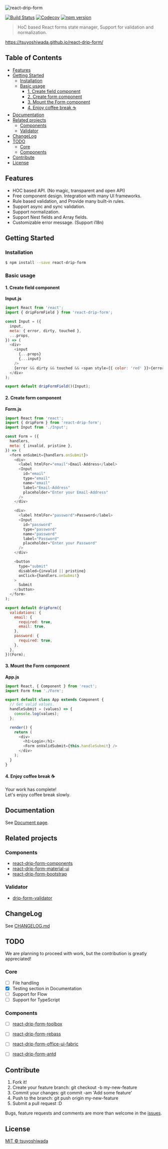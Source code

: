 ![react-drip-form](https://raw.githubusercontent.com/tsuyoshiwada/react-drip-form/artwork/repo-banner.png)

[![Build Status](http://img.shields.io/travis/tsuyoshiwada/react-drip-form.svg?style=flat-square)](https://travis-ci.org/tsuyoshiwada/react-drip-form)
[![Codecov](https://img.shields.io/codecov/c/github/tsuyoshiwada/react-drip-form.svg?style=flat-square)](https://codecov.io/gh/tsuyoshiwada/react-drip-form)
[![npm version](https://img.shields.io/npm/v/react-drip-form.svg?style=flat-square)](http://badge.fury.io/js/react-drip-form)

> HoC based React forms state manager, Support for validation and normalization.

https://tsuyoshiwada.github.io/react-drip-form/




## Table of Contents

* [Features](#features)
* [Getting Started](#getting-started)
  * [Installation](#installation)
  * [Basic usage](#basic-usage)
    * [1. Create field component](#1-create-field-component)
    * [2. Create form component](#2-create-form-component)
    * [3. Mount the Form component](#3-mount-the-form-component)
    * [4. Enjoy coffee break :coffee:](#4-enjoy-coffee-break-coffee)
* [Documentation](#documentation)
* [Related projects](#related-projects)
  * [Components](#components)
  * [Validator](#validator)
* [ChangeLog](#changelog)
* [TODO](#todo)
  * [Core](#core)
  * [Components](#components)
* [Contribute](#contribute)
* [License](#license)




## Features

* HOC based API. (No magic, transparent and open API)
* Free component design. Integration with many UI frameworks.
* Rule based validation, and Provide many built-in rules.
* Support async and sync validation.
* Support normalization.
* Support Nest fields and Array fields.
* Customizable error message. (Support i18n)




## Getting Started


### Installation

```bash
$ npm install --save react-drip-form
```


### Basic usage


#### 1. Create field component

**Input.js**

```javascript
import React from 'react';
import { dripFormField } from 'react-drip-form';

const Input = ({
  input,
  meta: { error, dirty, touched },
  ...props,
}) => (
  <div>
    <input
      {...props}
      {...input}
    />
    {error && dirty && touched && <span style={{ color: 'red' }}>{error}</span>}
  </div>
);

export default dripFormField()(Input);
```


#### 2. Create form component

**Form.js**

```javascript
import React from 'react';
import { dripForm } from 'react-drip-form';
import Input from './Input';

const Form = ({
  handlers,
  meta: { invalid, pristine },
}) => (
  <form onSubmit={handlers.onSubmit}>
    <div>
      <label htmlFor="email">Email-Address</label>
      <Input
        id="email"
        type="email"
        name="email"
        label="Email-Address"
        placeholder="Enter your Email-Address"
      />
    </div>

    <div>
      <label htmlFor="password">Password</label>
      <Input
        id="password"
        type="password"
        name="password"
        label="Password"
        placeholder="Enter your Password"
      />
    </div>

    <button
      type="submit"
      disabled={invalid || pristine}
      onClick={handlers.onSubmit}
    >
      Submit
    </button>
  </form>
);

export default dripForm({
  validations: {
    email: {
      required: true,
      email: true,
    },
    password: {
      required: true,
    },
  },
})(Form);
```


#### 3. Mount the Form component

**App.js**

```javascript
import React, { Component } from 'react';
import Form from './Form';

export default class App extends Component {
  // Get valid values.
  handleSubmit = (values) => {
    console.log(values);
  };

  render() {
    return (
      <div>
        <h1>Login</h1>
        <Form onValidSubmit={this.handleSubmit} />
      </div>
    );
  }
}
```


#### 4. Enjoy coffee break :coffee:

Your work has complete!  
Let's enjoy coffee break slowly.




## Documentation

See [Document page](https://tsuyoshiwada.github.io/react-drip-form/).



## Related projects

### Components

* [react-drip-form-components](https://github.com/tsuyoshiwada/react-drip-form-components)
* [react-drip-form-material-ui](https://github.com/tsuyoshiwada/react-drip-form-material-ui)
* [react-drip-form-bootstrap](https://github.com/tsuyoshiwada/react-drip-form-bootstrap)

### Validator

* [drip-form-validator](https://github.com/tsuyoshiwada/drip-form-validator)




## ChangeLog

See [CHANGELOG.md](./CHANGELOG.md)




## TODO

We are planning to proceed with work, but the contribution is greatly appreciated!

### Core

* [ ] File handling
* [x] Testing section in Documentation
* [ ] Support for Flow
* [ ] Support for TypeScript

### Components

* [ ] [react-drip-form-toolbox](https://github.com/react-toolbox/react-toolbox)
* [ ] [react-drip-form-rebass](https://github.com/jxnblk/rebass)
* [ ] [react-drip-form-office-ui-fabric](https://github.com/OfficeDev/office-ui-fabric-react)
* [ ] [react-drip-form-antd](https://github.com/ant-design/ant-design)




## Contribute

1. Fork it!
1. Create your feature branch: git checkout -b my-new-feature
1. Commit your changes: git commit -am 'Add some feature'
1. Push to the branch: git push origin my-new-feature
1. Submit a pull request :D

Bugs, feature requests and comments are more than welcome in the [issues](https://github.com/tsuyoshiwada/react-drip-form/issues).




## License

[MIT © tsuyoshiwada](./LICENSE)

